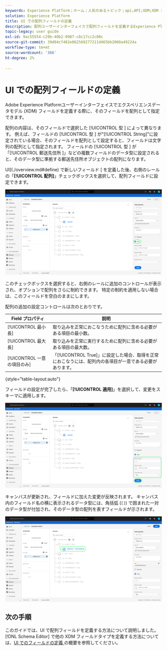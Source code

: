```yaml
---
keywords: Experience Platform；ホーム；人気のあるトピック；api;API;XDM;XDM システム；エクスペリエンスデータモデル；データモデル；ui；ワークスペース；配列；フィールド；
solution: Experience Platform
title: UI での配列フィールドの定義
description: 配列ユーザーインターフェイスで配列フィールドを定義するExperience Platformを説明します。
topic-legacy: user guide
exl-id: 9ac55554-c29b-40b2-9987-c8c17cc2c00c
source-git-commit: 39d04cf482e862569277211d465bb2060a49224a
workflow-type: tm+mt
source-wordcount: '366'
ht-degree: 2%

---
```


# UI での配列フィールドの定義

Adobe Experience Platformユーザーインターフェイスでエクスペリエンスデータモデル (XDM) フィールドを定義する際に、そのフィールドを配列として指定できます。

配列の内容は、そのフィールドで選択した [!UICONTROL  型 ] によって異なります。 例えば、フィールドの [!UICONTROL  型 ] が&quot;[!UICONTROL String]&quot;に設定されている場合、そのフィールドを配列として設定すると、フィールドは文字列の配列として指定されます。 フィールドの [!UICONTROL  型 ] が「[!UICONTROL  郵送先住所 ]」などの複数フィールドのデータ型に設定されると、そのデータ型に準拠する郵送先住所オブジェクトの配列になります。

UI](./overview.md#define) で新しいフィールド [ を定義した後、右側のレールの「**[!UICONTROL 配列]**」チェックボックスを選択して、配列フィールドに設定できます。

![](../../images/ui/fields/special/array.png)

このチェックボックスを選択すると、右側のレールに追加のコントロールが表示され、オプションで配列をさらに制約できます。 特定の制約を適用しない場合は、このフィールドを空白のままにします。

配列の追加の設定コントロールは次のとおりです。

| Field プロパティ | 説明 |
| --- | --- |
| [!UICONTROL 最小長] | 取り込みを正常におこなうために配列に含める必要がある項目の最小数。 |
| [!UICONTROL 最大長] | 取り込みを正常に実行するために配列に含める必要がある項目の最大数。 |
| [!UICONTROL 一意の項目のみ] | 「[!UICONTROL True]」に設定した場合、取得を正常におこなうには、配列内の各項目が一意である必要があります。 |

{style=&quot;table-layout:auto&quot;}

フィールドの設定が完了したら、「**[!UICONTROL 適用]**」を選択して、変更をスキーマに適用します。

![](../../images/ui/fields/special/array-config.png)

キャンバスが更新され、フィールドに加えた変更が反映されます。 キャンバス内のフィールド名の横に表示されるデータ型には、角括弧 (`[]`) で囲まれた一対のデータ型が付加され、そのデータ型の配列を表すフィールドが示されます。

![](../../images/ui/fields/special/array-applied.png)

## 次の手順

このガイドでは、UI で配列フィールドを定義する方法について説明しました。 [!DNL Schema Editor] で他の XDM フィールドタイプを定義する方法については、[UI でのフィールドの定義 ](./overview.md#special) の概要を参照してください。
